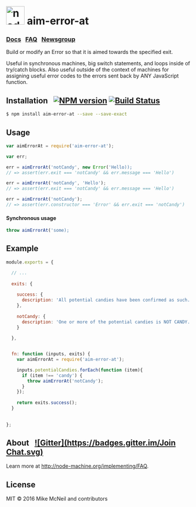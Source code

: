 <h1>
  <a href="http://node-machine.org" title="Node-Machine public registry"><img alt="node-machine logo" title="Node-Machine Project" src="http://node-machine.org/images/machine-anthropomorph-for-white-bg.png" width="50" /></a>
  aim-error-at
</h1>

### [Docs](http://node-machine.org/machinepack-process) &nbsp; [FAQ](http://node-machine.org/implementing/FAQ)  &nbsp;  [Newsgroup](https://groups.google.com/forum/?hl=en#!forum/node-machine)

Build or modify an Error so that it is aimed towards the specified exit.

Useful in synchronous machines, big switch statements, and loops inside of try/catch blocks. Also useful outside of the context of machines for assigning useful error codes to the errors sent back by ANY JavaScript function.


## Installation &nbsp; [![NPM version](https://badge.fury.io/js/machinepack-process.svg)](http://badge.fury.io/js/machinepack-process) [![Build Status](https://travis-ci.org/treelinehq/machinepack-process.png?branch=master)](https://travis-ci.org/treelinehq/machinepack-process)

```sh
$ npm install aim-error-at --save --save-exact
```


## Usage

```javascript
var aimErrorAt = require('aim-error-at');

var err;

err = aimErrorAt('notCandy', new Error('Hello));
// => assert(err.exit === 'notCandy' && err.message === 'Hello')

err = aimErrorAt('notCandy', 'Hello');
// => assert(err.exit === 'notCandy' && err.message === 'Hello')

err = aimErrorAt('notCandy');
// => assert(err.constructor === 'Error' && err.exit === 'notCandy')


```

#### Synchronous usage

```javascript
throw aimErrorAt('some);
```


## Example

```javascript
module.exports = {

  // ...
  
  exits: {
    
    success: {
      description: 'All potential candies have been confirmed as such.'
    },
    
    notCandy: {
      description: 'One or more of the potential candies is NOT CANDY.'
    }
    
  },


  fn: function (inputs, exits) {
    var aimErrorAt = require('aim-error-at');

    inputs.potentialCandies.forEach(function (item){
      if (item !== 'candy') {
        throw aimErrorAt('notCandy');
      }
    });
    
    return exits.success();
  }
  
  
};
```


## About  &nbsp; [![Gitter](https://badges.gitter.im/Join Chat.svg)](https://gitter.im/node-machine/general?utm_source=badge&utm_medium=badge&utm_campaign=pr-badge&utm_content=badge)

Learn more at <a href="http://node-machine.org/implementing/FAQ" title="Machine Project FAQ (for implementors)">http://node-machine.org/implementing/FAQ</a>.

## License

MIT &copy; 2016 Mike McNeil and contributors

